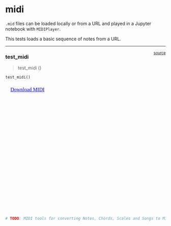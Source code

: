 # midi


<!-- WARNING: THIS FILE WAS AUTOGENERATED! DO NOT EDIT! -->

`.mid` files can be loaded locally or from a URL and played in a Jupyter
notebook with `MIDIPlayer`.

This tests loads a basic sequence of notes from a URL.

------------------------------------------------------------------------

<a
href="https://github.com/CarloLepelaars/musy/blob/master/musy/midi.py#L13"
target="_blank" style="float:right; font-size:smaller">source</a>

### test_midi

>  test_midi ()

``` python
test_midi()
```

<iframe srcdoc="&lt;script src=&quot;https://cdn.jsdelivr.net/combine/npm/tone@14.7.58,npm/@magenta/music@1.23.1/es6/core.js,npm/focus-visible@5,npm/html-midi-player@1.5.0&quot;&gt;&lt;/script&gt;  &amp;nbsp; &lt;a href=&quot;https://magenta.github.io/magenta-js/music/demos/melody.mid&quot; target=&quot;_blank&quot;&gt;Download MIDI&lt;/a&gt;&lt;br&gt;
            &lt;midi-player src=&quot;https://magenta.github.io/magenta-js/music/demos/melody.mid&quot; sound-font visualizer=&quot;#myVisualizer&quot;&gt;&lt;/midi-player&gt;
            &lt;midi-visualizer type=&quot;piano-roll&quot; id=&quot;myVisualizer&quot; style=&quot;background: #fff;&quot;&gt;&lt;/midi-visualizer&gt;" width="100%" height="400"
            style="border:none !important;"
            "allowfullscreen" "webkitallowfullscreen" "mozallowfullscreen">'
            </iframe>

``` python
# TODO: MIDI tools for converting Notes, Chords, Scales and Songs to MIDI.
```
